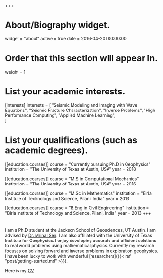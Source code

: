 +++
# About/Biography widget.
widget = "about"
active = true
date = 2016-04-20T00:00:00

# Order that this section will appear in.
weight = 1

# List your academic interests.
[interests]
  interests = [
    "Seismic Modeling and Imaging with Wave Equations",
    "Seismic Fracture Characterization",
    "Inverse Problems",
    "High Performance Computing",
    "Applied Machine Learning",    
  ]

# List your qualifications (such as academic degrees).
[[education.courses]]
  course = "Currently pursuing Ph.D in Geophysics"
  institution = "The University of Texas at Austin, USA"
  year = 2018

[[education.courses]]
  course = "M.S in Computational Mechanics"
  institution = "The University of Texas at Austin, USA"
  year = 2016

[[education.courses]]
  course = "M.Sc in Mathematics"
  institution = "Birla Institute of Technology and Science, Pilani, India"
  year = 2013
 
[[education.courses]]
  course = "B.Eng in Civil Engineering"
  institution = "Birla Institute of Technology and Science, Pilani, India"
  year = 2013 
+++

# 

I am a Ph.D student at the Jackson School of Geosciences, UT Austin. I am advised by [Dr. Mrinal Sen](https://www.jsg.utexas.edu/researcher/mrinal_sen/). I am also affiliated with the University of Texas Institute for Geophysics. I enjoy developing accurate and efficient solutions to real world problems using mathematical physics. Currently my research focuses on solving forward and inverse problems in exploration geophysics. I have been lucky to work with wonderful [researchers]({{< ref "post/getting-started.md" >}}).



Here is my [CV](https://drive.google.com/open?id=13C5BphSxtNzRgDlMJGrsY4mrEYreTcYU)
